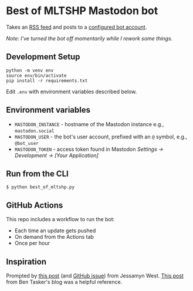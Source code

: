 # Best of MLTSHP Mastodon bot

Takes an [RSS feed](https://mltshp.com/user/mltshp/rss) and posts to a [configured bot account](https://mefi.social/@best_of_mltshp).

_Note: I've turned the bot off momentarily while I rework some things._

## Development Setup

```
python -m venv env
source env/bin/activate
pip install -r requirements.txt
```

Edit `.env` with environment variables described below.

## Environment variables

-   `MASTODON_INSTANCE` - hostname of the Mastodon instance e.g., `mastodon.social`
-   `MASTODON_USER` - the bot's user account, prefixed with an `@` symbol, e.g., `@bot_user`
-   `MASTODON_TOKEN` - access token found in Mastodon _Settings → Development → [Your Application]_

## Run from the CLI

```
$ python best_of_mltshp.py
```

## GitHub Actions

This repo includes a workflow to run the bot:

-   Each time an update gets pushed
-   On demand from the Actions tab
-   Once per hour

## Inspiration

Prompted by [this post](https://mltshp.com/p/1Q1UG) (and [GitHub issue](https://github.com/MLTSHP/mltshp/issues/751)) from Jessamyn West. [This post](https://www.bentasker.co.uk/posts/blog/software-development/writing-a-simple-mastodon-bot-to-submit-rss-items.html) from Ben Tasker's blog was a helpful reference.
